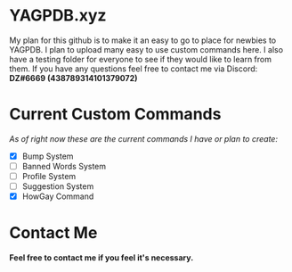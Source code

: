 # YAGPDB.xyz
My plan for this github is to make it an easy to go to place for newbies to YAGPDB. I plan to upload many easy to use custom commands here. I also have a testing folder for everyone to see if they would like to learn from them. If you have any questions feel free to contact me via Discord: **DZ#6669 (438789314101379072)**

# Current Custom Commands
*As of right now these are the current commands I have or plan to create:*
- [x] Bump System
- [ ] Banned Words System
- [ ] Profile System
- [ ] Suggestion System
- [x] HowGay Command

# Contact Me
**Feel free to contact me if you feel it's necessary.**
